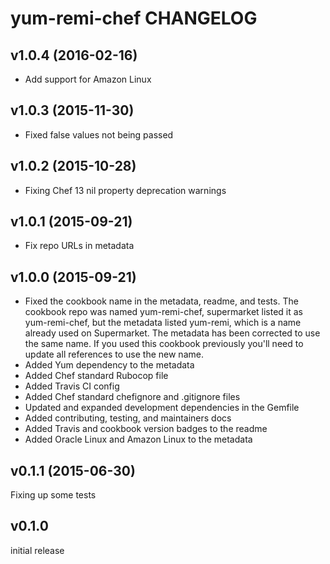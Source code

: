 # yum-remi-chef CHANGELOG

## v1.0.4 (2016-02-16)
- Add support for Amazon Linux

## v1.0.3 (2015-11-30)
- Fixed false values not being passed

## v1.0.2 (2015-10-28)
- Fixing Chef 13 nil property deprecation warnings

## v1.0.1 (2015-09-21)
- Fix repo URLs in metadata

## v1.0.0 (2015-09-21)
- Fixed the cookbook name in the metadata, readme, and tests.  The cookbook repo was named yum-remi-chef, supermarket listed it as yum-remi-chef, but the metadata listed yum-remi, which is a name already used on Supermarket.  The metadata has been corrected to use the same name.  If you used this cookbook previously you'll need to update all references to use the new name.
- Added Yum dependency to the metadata
- Added Chef standard Rubocop file
- Added Travis CI config
- Added Chef standard chefignore and .gitignore files
- Updated and expanded development dependencies in the Gemfile
- Added contributing, testing, and maintainers docs
- Added Travis and cookbook version badges to the readme
- Added Oracle Linux and Amazon Linux to the metadata

## v0.1.1 (2015-06-30)
Fixing up some tests

## v0.1.0
initial release
